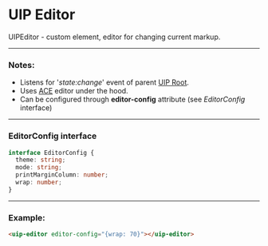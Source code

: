 # UIP Editor

UIPEditor - custom element, editor for changing current markup.

---
### Notes:

- Listens for '*state:change*' event of parent [UIP Root](../core/README.md).
- Uses [ACE](https://ace.c9.io/) editor under the hood. 
- Can be configured through **editor-config** attribute (see *EditorConfig* interface)

---

### EditorConfig interface
```typescript
interface EditorConfig {
  theme: string;
  mode: string;
  printMarginColumn: number;
  wrap: number;
}
```

---

### Example:
```html
<uip-editor editor-config="{wrap: 70}"></uip-editor>
```

